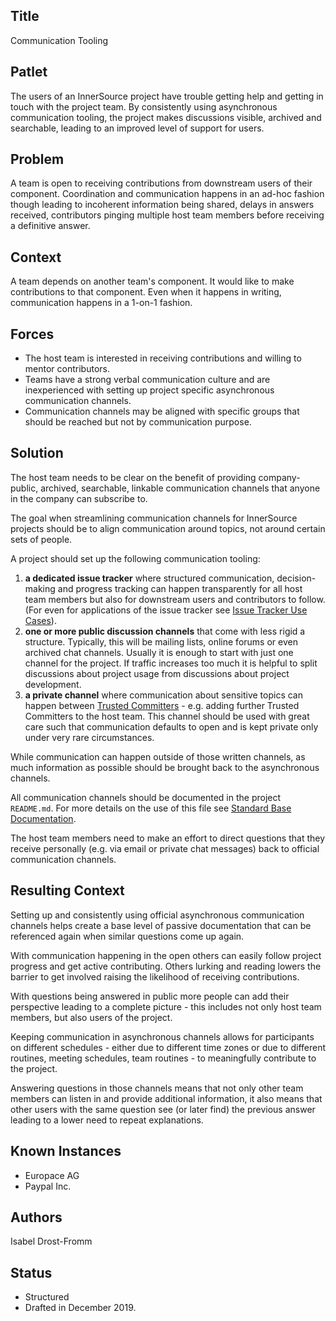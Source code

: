 ## Title

Communication Tooling

## Patlet

The users of an InnerSource project have trouble getting help and getting in touch with the project team.
By consistently using asynchronous communication tooling, the project makes discussions visible, archived and searchable, leading to an improved level of support for users.

## Problem

A team is open to receiving contributions from downstream users of their
component. Coordination and communication happens in an ad-hoc fashion though
leading to incoherent information being shared, delays in answers received,
contributors pinging multiple host team members before receiving a definitive
answer.

## Context

A team depends on another team's component. It would like to make contributions
to that component. Even when it happens in writing, communication happens in a
1-on-1 fashion.

## Forces

- The host team is interested in receiving contributions and willing to mentor contributors.
- Teams have a strong verbal communication culture and are inexperienced with setting up project specific asynchronous communication channels.
- Communication channels may be aligned with specific groups that should be reached but not by communication purpose.

## Solution

The host team needs to be clear on the benefit of providing company-public,
archived, searchable, linkable communication channels that anyone in the company can subscribe to.

The goal when streamlining communication channels for InnerSource projects
should be to align communication around topics, not around certain sets of
people.

A project should set up the following communication tooling:

1. **a dedicated issue tracker** where structured communication, decision-making and progress tracking can happen transparently for all host team members but also for downstream users and contributors to follow. (For even for applications of the issue tracker see [Issue Tracker Use Cases](./issue-tracker.md)).
2. **one or more public discussion channels** that come with less rigid a structure. Typically, this will be mailing lists, online forums or even archived chat channels. Usually it is enough to start with just one channel for the project. If traffic increases too much it is helpful to split discussions about project usage from discussions about project development.
3. **a private channel** where communication about sensitive topics can happen between [Trusted Committers](../trusted-committer.md) - e.g. adding further Trusted Committers to the host team. This channel should be used with great care such that communication defaults to open and is kept private only under very rare circumstances.

While communication can happen outside of those written channels, as much information as possible should be brought back to the asynchronous channels.

All communication channels should be documented in the project `README.md`. For more details on the use of this file see [Standard Base Documentation](./base-documentation.md).

The host team members need to make an effort to direct questions that they receive personally (e.g. via email or private chat messages) back to official communication channels.

## Resulting Context

Setting up and consistently using official asynchronous communication channels
helps create a base level of passive documentation that can be referenced again
when similar questions come up again.

With communication happening in the open others can easily follow project
progress and get active contributing. Others lurking and reading lowers the
barrier to get involved raising the likelihood of receiving contributions.

With questions being answered in public more people can add their perspective
leading to a complete picture - this includes not only host team members,
but also users of the project.

Keeping communication in asynchronous channels allows for participants on
different schedules - either due to different time zones or due to different
routines, meeting schedules, team routines - to meaningfully contribute to
the project.

Answering questions in those channels means that not only other team members
can listen in and provide additional information, it also means that other
users with the same question see (or later find) the previous answer leading
to a lower need to repeat explanations.

## Known Instances

* Europace AG
* Paypal Inc.

## Authors

Isabel Drost-Fromm

## Status

* Structured
* Drafted in December 2019.
